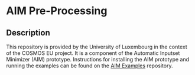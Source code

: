 # AIM Pre-Processing

## Description

This repository is provided by the University of Luxembourg in the context of the COSMOS EU project.
It is a component of the Automatic Inputset Minimizer (AIM) prototype.
Instructions for installing the AIM prototype and running the examples can be found on the
[AIM Examples](https://github.com/MetamorphicSecurityTesting/AimExamples)
repository.
